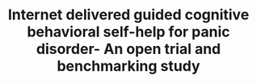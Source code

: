 --- 
abstract: '' 
authors: 
 - AY Strauss
 -  A Halaj
 -  D Zalaznik
 -  I Fradkin
 -  BA Katz
 -  E Zlotnick
 -  S Barzilay
 -  ...
doi: '' 
featured: false 
publication: '*Journal of Behavioral and Cognitive Therapy*, NA' 
publication_short: '' 
publishDate: '2022-01-01' 
title: 'Internet delivered guided cognitive behavioral self-help for panic disorder- An open trial and benchmarking study' 
url_code: '' 
url_dataset: '' 
url_pdf: '' 
url_poster: '' 
url_project: '' 
url_slides: '' 
url_source: '' 
url_video: '' 
---